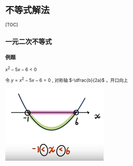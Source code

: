 # 不等式解法

[TOC]

## 一元二次不等式

### 例题

$x^2-5x-6<0$

令 $y=x^2-5x-6=0$ , 对称轴  $-\dfrac{b}{2a}$ ，开口向上

![image-20231030211040895](2.%E4%B8%8D%E7%AD%89%E5%BC%8F%E8%A7%A3%E6%B3%95.assets/image-20231030211040895.png)


